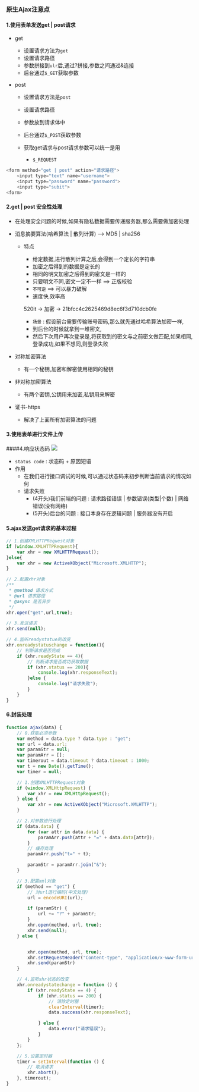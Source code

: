 ### 原生Ajax注意点
#### 1.使用表单发送get | post请求
- get
	- 设置请求方法为`get`
	- 设置请求路径
	- 参数拼接到`ulr`后,通过?拼接,参数之间通过&连接
	- 后台通过`$_GET`获取参数

- post 
	- 设置请求方法是`post`
	- 设置请求路径
	- 参数放到请求体中
	- 后台通过`$_POST`获取参数

	- 获取get请求与post请求参数可以统一是用
		- `$_REQUEST`


```js
<form method="get | post" action="请求路径">
	<input type="text" name="username">
	<input type="password" name="password">
	<input type="subit">
<form>
```

#### 2.get | post 安全性处理
- 在处理安全问题的时候,如果有隐私数据需要传递服务器,那么需要做加密处理

- 消息摘要算法(哈希算法 | 散列计算) --> MD5 | sha256
	- 特点
		- 给定数据,进行散列计算之后,会得到一个定长的字符串
		- 加密之后得到的数据是定长的
		- 相同的明文加密之后得到的密文是一样的
		- 只要明文不同,密文一定不一样 ==> 正版校验
		- `不可逆` ==> 可以暴力破解
		- 速度快,效率高

		520it -> 加密 -> 21bfcc4c2625469d8ec6f3d710dcb0fe
		
		- `场景` : 假设前台需要传输账号密码,那么就先通过哈希算法加密一样,
		- 到后台的时候就拿到一堆密文,
		- 然后下次用户再次登录是,将获取到的密文与之前密文做匹配,如果相同,登录成功,如果不想同,则登录失败

- 对称加密算法
	- 有一个秘钥,加密和解密使用相同的秘钥
- 非对称加密算法
	- 有两个密钥,公钥用来加密,私钥用来解密
- 证书-https
	- 解决了上面所有加密算法的问题

#### 3.使用表单进行文件上传
####4.响应状态码
![](/Users/W-Q/Desktop/GIT演练/html-css-js-jquery/image/Snip20170703_1.png)- `status code` : 状态码 + 原因短语
- 作用
	- 在我们进行接口调试的时候,可以通过状态码来初步判断当前请求的情况如何
	- 请求失败
		- (4开头)我们前端的问题 : 请求路径错误 | 参数错误(类型|个数) | 网络错误(没有网络)
		- (5开头)后台的问题 : 接口本身存在逻辑问题 | 服务器没有开启

#### 5.ajax发送get请求的基本过程

```js
// 1.创建XMLHTTPRequest对象
if (window.XMLHTTPRequest){
	var xhr = new XMLHTTPRequest();
}else{
	var xhr = new ActiveXObject("Microsoft.XMLHTTP");
}

// 2.配置xhr对象
/**
 * @method 请求方式
 * @url 请求路径
 * @async 是否异步
 */
xhr.open("get",url,true);

// 3.发送请求
xhr.send(null);

// 4.监听readystatue的改变
xhr.onreadystatuschange = function(){
	// 判断请求是否完成
	if (xhr.readyState == 4){
		// 判断请求是否成功获取数据
		if (xhr.status == 200){
			console.log(xhr.responseText);
		}else {
			console.log("请求失败");
		}
	}
}
```#### 6.封装处理

```js
function ajax(data) {
    // 0.获取必须参数
    var method = data.type ? data.type : "get";
    var url = data.url;
    var paramStr = null;
    var paramArr = [];
    var timerout = data.timeout ? data.timeout : 1000;
    var t = new Date().getTime();
    var timer = null;

    // 1.创建XMLHTTPRequest对象
    if (window.XMLHttpRequest) {
        var xhr = new XMLHttpRequest();
    } else {
        var xhr = new ActiveXObject("Microsoft.XMLHTTP");
    }

    // 2.对参数进行处理
    if (data.data) {
        for (var attr in data.data) {
            paramArr.push(attr + "=" + data.data[attr]);
        }
        // 缓存处理
        paramArr.push("t=" + t);

        paramStr = paramArr.join("&");
    }

    // 3.配置xml对象
    if (method == "get") {
        // 对url进行编码(中文处理)
        url = encodeURI(url);

        if (paramStr) {
            url += "?" + paramStr;
        }
        xhr.open(method, url, true);
        xhr.send(null);
    } else {


        xhr.open(method, url, true);
        xhr.setRequestHeader("Content-type", "application/x-www-form-urlencoded");
        xhr.send(paramStr)
    }

    // 4.监听xhr状态的改变
    xhr.onreadystatechange = function () {
        if (xhr.readyState == 4) {
            if (xhr.status == 200) {
                // 清除定时器
                clearInterval(timer);
                data.success(xhr.responseText);

            } else {
                data.error("请求错误");
            }
        }
    };

    // 5.设置定时器
    timer = setInterval(function () {
        // 取消请求
        xhr.abort();
    }, timerout);
}
```